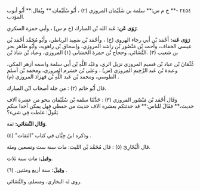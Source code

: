 ٢٤٥٤ -** خ م س:** سلمة بن سُلَيْمان المروزي (٢) ، أَبُو سُلَيْمان،** ويُقال:** أَبُو أيوب المؤدب.

**رَوَى عَن:** عَبد الله بْن المبارك (خ م س) ، وأبي حمزة السكري.

**رَوَى عَنه:** أَحْمَد بْن أَبي رجاء الهروي (خ) ، وأَحْمَد بْن سَعِيد الرباطي، وأَبُو مُحَمَّد أَحْمَد بْن عيسى الخفاف، وأحمد بْن مَنْصُور بْن راشد المروزي، وإسحاق بْن راهويه، وأَبُو طاهر بحر بن شعيب (٣) .النَّسَائي، وحجاج بْن حمزة الخشابي (١) المروزي، وعباد بْن شاذ بْن

عُثْمَانَ بْن عباد بْن قسيم المروزي نزيل الري، وعَبْد اللَّهِ بْن أَبي سلمة واسمه أزهر المكي، وعبدة بْن عَبد الرَّحِيمِ المروزي (س) ، وعلي بْن خشرم المروزي، ومحمد بْن أسلم الطوسي، ومحمد بْن عَبد اللَّهِ بْن قهزاذ المروزي (م) .

قال أَبُو حاتم (٢) : من جلة أصحاب ابْن المبارك.

وَقَال أَحْمَد بْن مَنْصُور المروزي (٣) : حَدَّثَنَا سلمة بْن سُلَيْمان بنحو من عشرة آلاف حديث،** فقَالَ للناس:** قد حدثتكم بعشرة الاف حديث من حفظي فهل يمكن أحدا منكم يَقُولُ: غلطت فِي شيء؟

**وَقَال النَّسَائي:** ثقة.

وذكره ابنُ حِبَّان في كتاب "الثقات" (٤) .

قال الْبُخَارِيّ (٥) : قال مُحَمَّد بْن الليث: مات سنة ست وتسعين ومئة.

**وقيل:** مات سنة ثلاث.

**وقِيلَ:** سنة أربع ومئتين. (٦) .

روى له البخاري، ومسلم، والنَّسَائي.